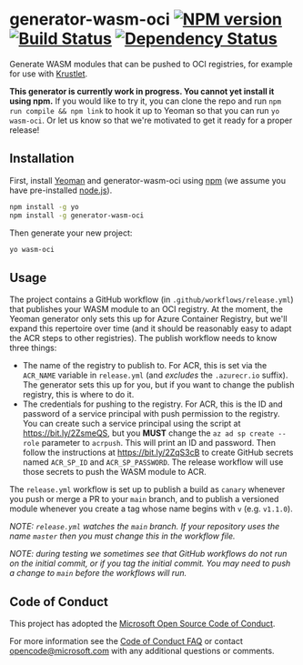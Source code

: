 # generator-wasm-oci [![NPM version][npm-image]][npm-url] [![Build Status][travis-image]][travis-url] [![Dependency Status][daviddm-image]][daviddm-url]

Generate WASM modules that can be pushed to OCI registries, for example
for use with [Krustlet](https://github.com/deislabs/krustlet).

**This generator is currently work in progress.  You cannot yet install it using npm.**
If you would like to try it, you can clone
the repo and run `npm run compile && npm link` to hook it up to Yeoman so that you can run `yo wasm-oci`.
Or let us know so that we're motivated to get it ready for a proper release!

## Installation

First, install [Yeoman](http://yeoman.io) and generator-wasm-oci using [npm](https://www.npmjs.com/) (we assume you have pre-installed [node.js](https://nodejs.org/)).

```bash
npm install -g yo
npm install -g generator-wasm-oci
```

Then generate your new project:

```bash
yo wasm-oci
```

## Usage

The project contains a GitHub workflow (in `.github/workflows/release.yml`) that publishes
your WASM module to an OCI registry.  At the moment, the Yeoman generator only sets
this up for Azure Container Registry, but we'll expand this repertoire over time
(and it should be reasonably easy to adapt the ACR steps to other registries).
The publish workflow needs to know three things:

* The name of the registry to publish to.  For ACR, this is set via the `ACR_NAME`
  variable in `release.yml` (and _excludes_ the `.azurecr.io` suffix).  The generator
  sets this up for you, but if you want to change the publish registry, this is where
  to do it.
* The credentials for pushing to the registry.  For ACR, this is the ID and password
  of a service principal with push permission to the registry.  You can create such
  a service principal using the script at https://bit.ly/2ZsmeQS, but you **MUST**
  change the `az ad sp create --role` parameter to `acrpush`.  This will print an
  ID and password.  Then follow the instructions at https://bit.ly/2ZqS3cB to create
  GitHub secrets named `ACR_SP_ID` and `ACR_SP_PASSWORD`.  The release workflow
  will use those secrets to push the WASM module to ACR.

The `release.yml` workflow is set up to publish a build as `canary` whenever you
push or merge a PR to your `main` branch, and to publish a versioned module
whenever you create a tag whose name begins with `v` (e.g. `v1.1.0`).

_NOTE: `release.yml` watches the `main` branch.  If your repository uses the name
`master` then you must change this in the workflow file._

_NOTE: during testing we sometimes see that GitHub workflows do not run on the initial
commit, or if you tag the initial commit. You may need to push a change to `main` before
the workflows will run._

## Code of Conduct

This project has adopted the [Microsoft Open Source Code of
Conduct](https://opensource.microsoft.com/codeofconduct/).

For more information see the [Code of Conduct
FAQ](https://opensource.microsoft.com/codeofconduct/faq/) or contact
[opencode@microsoft.com](mailto:opencode@microsoft.com) with any additional questions or comments.

[npm-image]: https://badge.fury.io/js/generator-wasm-oci.svg
[npm-url]: https://npmjs.org/package/generator-wasm-oci
[travis-image]: https://travis-ci.com/deislabs/generator-wasm-oci.svg?branch=master
[travis-url]: https://travis-ci.com/deislabs/generator-wasm-oci
[daviddm-image]: https://david-dm.org/deislabs/generator-wasm-oci.svg?theme=shields.io
[daviddm-url]: https://david-dm.org/deislabs/generator-wasm-oci
